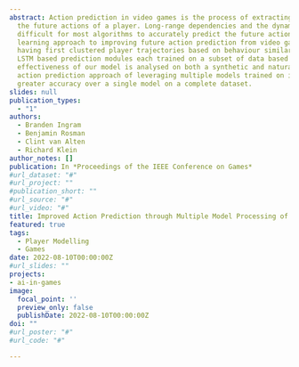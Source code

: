 ```yaml
---
abstract: Action prediction in video games is the process of extracting useful information in order to predict 
  the future actions of a player. Long-range dependencies and the dynamic nature of video games make it 
  difficult for most algorithms to accurately predict the future actions of players. We propose a novel machine
  learning approach to improving future action prediction from video game trajectories. This method requires 
  having first clustered player trajectories based on behaviour similarities. Our model consists of a set of 
  LSTM based prediction modules each trained on a subset of data based upon a respective cluster. The
  effectiveness of our model is analysed on both a synthetic and natural dataset. We find that our future 
  action prediction approach of leveraging multiple models trained on individual data subsets results in 
  greater accuracy over a single model on a complete dataset.
slides: null
publication_types:
  - "1"
authors:
  - Branden Ingram
  - Benjamin Rosman
  - Clint van Alten
  - Richard Klein
author_notes: []
publication: In *Proceedings of the IEEE Conference on Games*
#url_dataset: "#"
#url_project: ""
#publication_short: ""
#url_source: "#"
#url_video: "#"
title: Improved Action Prediction through Multiple Model Processing of Player Trajectories
featured: true
tags:
  - Player Modelling
  - Games
date: 2022-08-10T00:00:00Z
#url_slides: ""
projects:
- ai-in-games
image:
  focal_point: ''
  preview_only: false
  publishDate: 2022-08-10T00:00:00Z
doi: ""
#url_poster: "#"
#url_code: "#"

---
```



